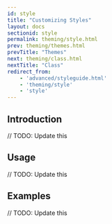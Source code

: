 ```yaml
---
id: style
title: "Customizing Styles"
layout: docs
sectionid: style
permalink: theming/style.html
prev: theming/themes.html
prevTitle: "Themes"
next: theming/class.html
nextTitle: "Class"
redirect_from:
    - 'advanced/styleguide.html'
    - 'theming/style'
    - 'style'
---
```


## Introduction

// TODO: Update this

## Usage

// TODO: Update this

## Examples

// TODO: Update this
